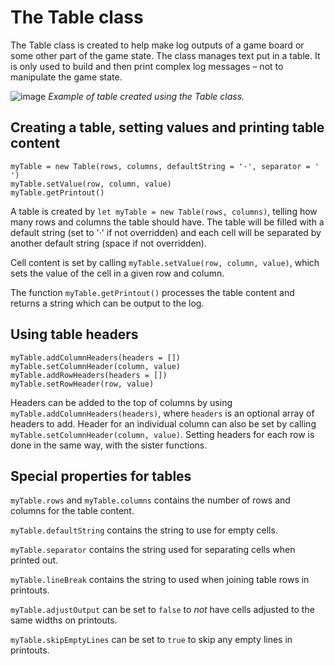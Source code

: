 # The Table class

The Table class is created to help make log outputs of a game board or some other part of the game state. The class manages text put in a table. It is only used to build and then print complex log messages – not to manipulate the game state.

![image](https://user-images.githubusercontent.com/262940/155134242-50cad38c-acde-4f73-acca-d45cab25b850.png)
_Example of table created using the Table class._

## Creating a table, setting values and printing table content

    myTable = new Table(rows, columns, defaultString = '·', separator = ' ')
    myTable.setValue(row, column, value)
    myTable.getPrintout()

A table is created by `let myTable = new Table(rows, columns)`, telling how many rows and columns the table should have. The table will be filled with a default string (set to '·' if not overridden) and each cell will be separated by another default string (space if not overridden).

Cell content is set by calling `myTable.setValue(row, column, value)`, which sets the value of the cell in a given row and column.

The function `myTable.getPrintout()` processes the table content and returns a string which can be output to the log.

## Using table headers

    myTable.addColumnHeaders(headers = [])
    myTable.setColumnHeader(column, value)
    myTable.addRowHeaders(headers = [])
    myTable.setRowHeader(row, value)

Headers can be added to the top of columns by using `myTable.addColumnHeaders(headers)`, where `headers` is an optional array of headers to add. Header for an individual column can also be set by calling `myTable.setColumnHeader(column, value)`. Setting headers for each row is done in the same way, with the sister functions.

## Special properties for tables

`myTable.rows` and `myTable.columns` contains the number of rows and columns for the table content.

`myTable.defaultString` contains the string to use for empty cells.

`myTable.separator` contains the string used for separating cells when printed out.

`myTable.lineBreak` contains the string to used when joining table rows in printouts.

`myTable.adjustOutput` can be set to `false` to _not_ have cells adjusted to the same widths on printouts.

`myTable.skipEmptyLines` can be set to `true` to skip any empty lines in printouts.
